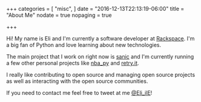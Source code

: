 +++
categories = [
  "misc",
]
date = "2016-12-13T22:13:19-06:00"
title = "About Me"
nodate = true
nopaging = true

+++

Hi! My name is Eli and I'm currently a software developer at 
[Rackspace](https://www.rackspace.com/). I'm a big fan of Python
and love learning about new technologies.

The main project that I work on right now is [sanic](https://github.com/channelcat/sanic) and
I'm currently running a few other personal projects like 
[nba_py](https://github.com/seemethere/nba_py) and
[retry.it](https://github.com/seemethere/retry.it).

I really like contributing to open source and managing open source projects as well 
as interacting with the open source communities.

If you need to contact me feel free to tweet at me [@Eli_ilE](https://twitter.com/Eli_ilE)!

